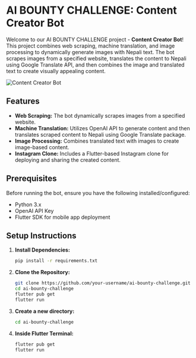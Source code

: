 # AI BOUNTY CHALLENGE: Content Creator Bot

Welcome to our AI BOUNTY CHALLENGE project - **Content Creator Bot**! This project combines web scraping, machine translation, and image processing to dynamically generate images with Nepali text. The bot scrapes images from a specified website, translates the content to Nepali using Google Translate API, and then combines the image and translated text to create visually appealing content.

![Content Creator Bot](URL_TO_YOUR_IMAGE)

## Features

- **Web Scraping:** The bot dynamically scrapes images from a specified website.
- **Machine Translation:** Utilizes OpenAI API to generate content and then translates scraped content to Nepali using Google Translate package.
- **Image Processing:** Combines translated text with images to create image-based content.
- **Instagram Clone:** Includes a Flutter-based Instagram clone for deploying and sharing the created content.

## Prerequisites

Before running the bot, ensure you have the following installed/configured:

- Python 3.x
- OpenAI API Key
- Flutter SDK for mobile app deployment

## Setup Instructions

1. **Install Dependencies:**
   ```bash
   pip install -r requirements.txt


2. **Clone the Repository:**
   ```bash
   git clone https://github.com/your-username/ai-bounty-challenge.git
   cd ai-bounty-challenge
   flutter pub get
   flutter run

3. **Create a new directory:**
   ```bash
   cd ai-bounty-challenge

4. **Inside Flutter Terminal:**
   ```bash
   flutter pub get
   flutter run
